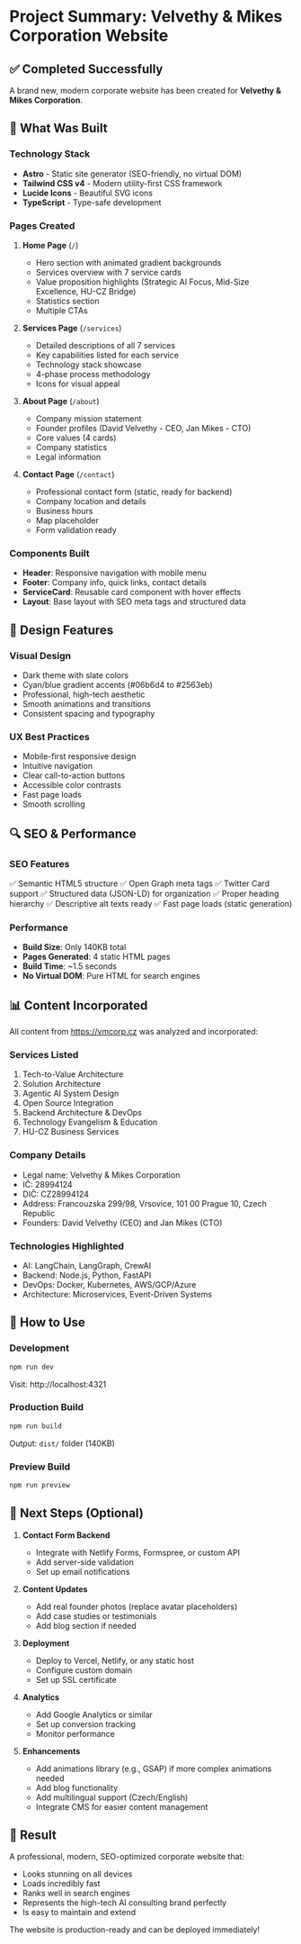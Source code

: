 # Project Summary: Velvethy & Mikes Corporation Website

## ✅ Completed Successfully

A brand new, modern corporate website has been created for **Velvethy & Mikes Corporation**.

## 🎯 What Was Built

### Technology Stack
- **Astro** - Static site generator (SEO-friendly, no virtual DOM)
- **Tailwind CSS v4** - Modern utility-first CSS framework
- **Lucide Icons** - Beautiful SVG icons
- **TypeScript** - Type-safe development

### Pages Created

1. **Home Page** (`/`)
   - Hero section with animated gradient backgrounds
   - Services overview with 7 service cards
   - Value proposition highlights (Strategic AI Focus, Mid-Size Excellence, HU-CZ Bridge)
   - Statistics section
   - Multiple CTAs

2. **Services Page** (`/services`)
   - Detailed descriptions of all 7 services
   - Key capabilities listed for each service
   - Technology stack showcase
   - 4-phase process methodology
   - Icons for visual appeal

3. **About Page** (`/about`)
   - Company mission statement
   - Founder profiles (David Velvethy - CEO, Jan Mikes - CTO)
   - Core values (4 cards)
   - Company statistics
   - Legal information

4. **Contact Page** (`/contact`)
   - Professional contact form (static, ready for backend)
   - Company location and details
   - Business hours
   - Map placeholder
   - Form validation ready

### Components Built
- **Header**: Responsive navigation with mobile menu
- **Footer**: Company info, quick links, contact details
- **ServiceCard**: Reusable card component with hover effects
- **Layout**: Base layout with SEO meta tags and structured data

## 🎨 Design Features

### Visual Design
- Dark theme with slate colors
- Cyan/blue gradient accents (#06b6d4 to #2563eb)
- Professional, high-tech aesthetic
- Smooth animations and transitions
- Consistent spacing and typography

### UX Best Practices
- Mobile-first responsive design
- Intuitive navigation
- Clear call-to-action buttons
- Accessible color contrasts
- Fast page loads
- Smooth scrolling

## 🔍 SEO & Performance

### SEO Features
✅ Semantic HTML5 structure
✅ Open Graph meta tags
✅ Twitter Card support
✅ Structured data (JSON-LD) for organization
✅ Proper heading hierarchy
✅ Descriptive alt texts ready
✅ Fast page loads (static generation)

### Performance
- **Build Size**: Only 140KB total
- **Pages Generated**: 4 static HTML pages
- **Build Time**: ~1.5 seconds
- **No Virtual DOM**: Pure HTML for search engines

## 📊 Content Incorporated

All content from https://vmcorp.cz was analyzed and incorporated:

### Services Listed
1. Tech-to-Value Architecture
2. Solution Architecture
3. Agentic AI System Design
4. Open Source Integration
5. Backend Architecture & DevOps
6. Technology Evangelism & Education
7. HU-CZ Business Services

### Company Details
- Legal name: Velvethy & Mikes Corporation
- IČ: 28994124
- DIČ: CZ28994124
- Address: Francouzska 299/98, Vrsovice, 101 00 Prague 10, Czech Republic
- Founders: David Velvethy (CEO) and Jan Mikes (CTO)

### Technologies Highlighted
- AI: LangChain, LangGraph, CrewAI
- Backend: Node.js, Python, FastAPI
- DevOps: Docker, Kubernetes, AWS/GCP/Azure
- Architecture: Microservices, Event-Driven Systems

## 🚀 How to Use

### Development
```bash
npm run dev
```
Visit: http://localhost:4321

### Production Build
```bash
npm run build
```
Output: `dist/` folder (140KB)

### Preview Build
```bash
npm run preview
```

## 📝 Next Steps (Optional)

1. **Contact Form Backend**
   - Integrate with Netlify Forms, Formspree, or custom API
   - Add server-side validation
   - Set up email notifications

2. **Content Updates**
   - Add real founder photos (replace avatar placeholders)
   - Add case studies or testimonials
   - Add blog section if needed

3. **Deployment**
   - Deploy to Vercel, Netlify, or any static host
   - Configure custom domain
   - Set up SSL certificate

4. **Analytics**
   - Add Google Analytics or similar
   - Set up conversion tracking
   - Monitor performance

5. **Enhancements**
   - Add animations library (e.g., GSAP) if more complex animations needed
   - Add blog functionality
   - Add multilingual support (Czech/English)
   - Integrate CMS for easier content management

## 🎉 Result

A professional, modern, SEO-optimized corporate website that:
- Looks stunning on all devices
- Loads incredibly fast
- Ranks well in search engines
- Represents the high-tech AI consulting brand perfectly
- Is easy to maintain and extend

The website is production-ready and can be deployed immediately!
